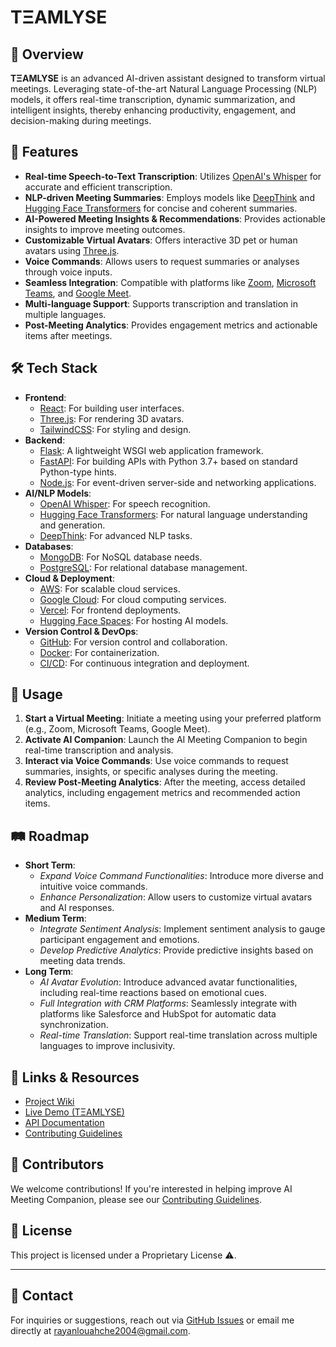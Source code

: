 # TΞAMLYSE

## 🚀 Overview

**TΞAMLYSE** is an advanced AI-driven assistant designed to transform virtual meetings. Leveraging state-of-the-art Natural Language Processing (NLP) models, it offers real-time transcription, dynamic summarization, and intelligent insights, thereby enhancing productivity, engagement, and decision-making during meetings.

## 🎯 Features

- **Real-time Speech-to-Text Transcription**: Utilizes [OpenAI's Whisper](https://openai.com/research/whisper) for accurate and efficient transcription.
- **NLP-driven Meeting Summaries**: Employs models like [DeepThink](https://huggingface.co/deepthink) and [Hugging Face Transformers](https://huggingface.co/transformers/) for concise and coherent summaries.
- **AI-Powered Meeting Insights & Recommendations**: Provides actionable insights to improve meeting outcomes.
- **Customizable Virtual Avatars**: Offers interactive 3D pet or human avatars using [Three.js](https://threejs.org/).
- **Voice Commands**: Allows users to request summaries or analyses through voice inputs.
- **Seamless Integration**: Compatible with platforms like [Zoom](https://zoom.us/), [Microsoft Teams](https://www.microsoft.com/en/microsoft-teams/group-chat-software), and [Google Meet](https://meet.google.com/).
- **Multi-language Support**: Supports transcription and translation in multiple languages.
- **Post-Meeting Analytics**: Provides engagement metrics and actionable items after meetings.

## 🛠️ Tech Stack

- **Frontend**:
  - [React](https://reactjs.org/): For building user interfaces.
  - [Three.js](https://threejs.org/): For rendering 3D avatars.
  - [TailwindCSS](https://tailwindcss.com/): For styling and design.
- **Backend**:
  - [Flask](https://flask.palletsprojects.com/): A lightweight WSGI web application framework.
  - [FastAPI](https://fastapi.tiangolo.com/): For building APIs with Python 3.7+ based on standard Python-type hints.
  - [Node.js](https://nodejs.org/): For event-driven server-side and networking applications.
- **AI/NLP Models**:
  - [OpenAI Whisper](https://openai.com/research/whisper): For speech recognition.
  - [Hugging Face Transformers](https://huggingface.co/transformers/): For natural language understanding and generation.
  - [DeepThink](https://huggingface.co/deepthink): For advanced NLP tasks.
- **Databases**:
  - [MongoDB](https://www.mongodb.com/): For NoSQL database needs.
  - [PostgreSQL](https://www.postgresql.org/): For relational database management.
- **Cloud & Deployment**:
  - [AWS](https://aws.amazon.com/): For scalable cloud services.
  - [Google Cloud](https://cloud.google.com/): For cloud computing services.
  - [Vercel](https://vercel.com/): For frontend deployments.
  - [Hugging Face Spaces](https://huggingface.co/spaces): For hosting AI models.
- **Version Control & DevOps**:
  - [GitHub](https://github.com/): For version control and collaboration.
  - [Docker](https://www.docker.com/): For containerization.
  - [CI/CD](https://en.wikipedia.org/wiki/CI/CD): For continuous integration and deployment.

## 🚀 Usage

1. **Start a Virtual Meeting**: Initiate a meeting using your preferred platform (e.g., Zoom, Microsoft Teams, Google Meet).
2. **Activate AI Companion**: Launch the AI Meeting Companion to begin real-time transcription and analysis.
3. **Interact via Voice Commands**: Use voice commands to request summaries, insights, or specific analyses during the meeting.
4. **Review Post-Meeting Analytics**: After the meeting, access detailed analytics, including engagement metrics and recommended action items.

## 🛤️ Roadmap

- **Short Term**:
  - *Expand Voice Command Functionalities*: Introduce more diverse and intuitive voice commands.
  - *Enhance Personalization*: Allow users to customize virtual avatars and AI responses.
- **Medium Term**:
  - *Integrate Sentiment Analysis*: Implement sentiment analysis to gauge participant engagement and emotions.
  - *Develop Predictive Analytics*: Provide predictive insights based on meeting data trends.
- **Long Term**:
  - *AI Avatar Evolution*: Introduce advanced avatar functionalities, including real-time reactions based on emotional cues.
  - *Full Integration with CRM Platforms*: Seamlessly integrate with platforms like Salesforce and HubSpot for automatic data synchronization.
  - *Real-time Translation*: Support real-time translation across multiple languages to improve inclusivity.

## 🔗 Links & Resources

- [Project Wiki](https://github.com/RyanL2004/meeting-companion/wiki)
- [Live Demo (TΞAMLYSE)](https://d8bao5pqag4tb.cloudfront.net)
- [API Documentation](https://api.meeting-companion.example.com/docs)
- [Contributing Guidelines](https://github.com/RyanL2004/meeting-companion/blob/main/CONTRIBUTING.md)

## 👥 Contributors

We welcome contributions! If you're interested in helping improve AI Meeting Companion, please see our [Contributing Guidelines](https://github.com/RyanL2004/meeting-companion/blob/main/CONTRIBUTING.md).

## 📄 License

This project is licensed under a Proprietary License ⚠️.

---

## 📧 Contact

For inquiries or suggestions, reach out via [GitHub Issues](https://github.com/RyanL2004/meeting-companion/issues) or email me directly at [rayanlouahche2004@gmail.com](mailto:rayanlouahche2004@gmail.com).